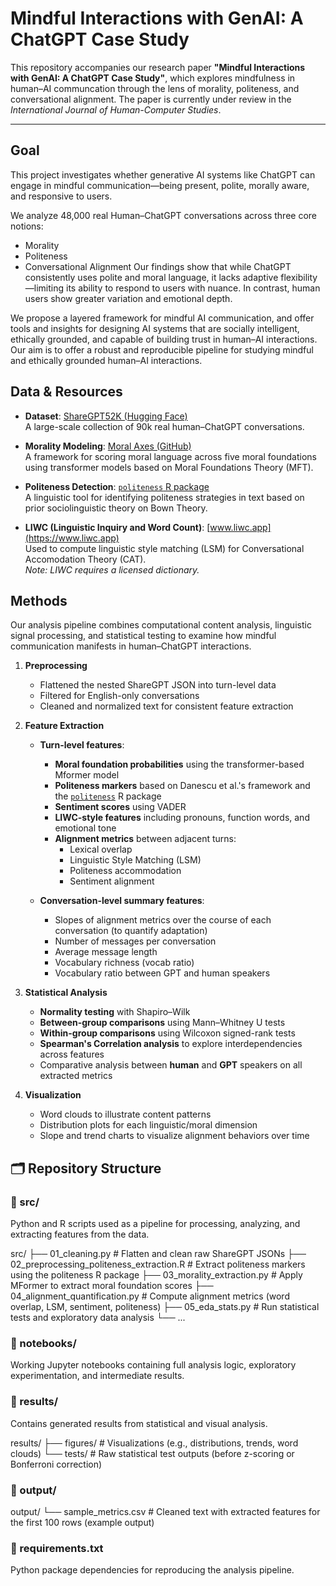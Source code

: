 # Mindful Interactions with GenAI: A ChatGPT Case Study

This repository accompanies our research paper **"Mindful Interactions with GenAI: A ChatGPT Case Study"**, which explores mindfulness in human–AI communcation through the lens of morality, politeness, and conversational alignment. The paper is currently under review in the *International Journal of Human-Computer Studies*.

---

## Goal

This project investigates whether generative AI systems like ChatGPT can engage in mindful communication—being present, polite, morally aware, and responsive to users.

We analyze 48,000 real Human–ChatGPT conversations across three core notions:
 - Morality
 - Politeness
 - Conversational Alignment
Our findings show that while ChatGPT consistently uses polite and moral language, it lacks adaptive flexibility—limiting its ability to respond to users with nuance. In contrast, human users show greater variation and emotional depth.

We propose a layered framework for mindful AI communication, and offer tools and insights for designing AI systems that are socially intelligent, ethically grounded, and capable of building trust in human–AI interactions.
Our aim is to offer a robust and reproducible pipeline for studying mindful and ethically grounded human–AI interactions.


## Data & Resources

- **Dataset**: [ShareGPT52K (Hugging Face)](https://huggingface.co/datasets/RyokoAI/ShareGPT52K)  
  A large-scale collection of 90k real human–ChatGPT conversations.

- **Morality Modeling**: [Moral Axes (GitHub)](https://github.com/joshnguyen99/moral_axes)  
  A framework for scoring moral language across five moral foundations using transformer models based on Moral Foundations Theory (MFT).

- **Politeness Detection**: [`politeness` R package](https://cran.r-project.org/web/packages/politeness/vignettes/politeness.html)  
  A linguistic tool for identifying politeness strategies in text based on prior sociolinguistic theory on Bown Theory.

- **LIWC (Linguistic Inquiry and Word Count)**: [www.liwc.app](https://www.liwc.app)  
  Used to compute linguistic style matching (LSM) for Conversational Accomodation Theory (CAT).  
  *Note: LIWC requires a licensed dictionary.*

## Methods

Our analysis pipeline combines computational content analysis, linguistic signal processing, and statistical testing to examine how mindful communication manifests in human–ChatGPT interactions.

1. **Preprocessing**
   - Flattened the nested ShareGPT JSON into turn-level data
   - Filtered for English-only conversations
   - Cleaned and normalized text for consistent feature extraction

2. **Feature Extraction**
   - **Turn-level features**:
     - **Moral foundation probabilities** using the transformer-based Mformer model
     - **Politeness markers** based on Danescu et al.'s framework and the [`politeness`](https://cran.r-project.org/web/packages/politeness/vignettes/politeness.html) R package
     - **Sentiment scores** using VADER
     - **LIWC-style features** including pronouns, function words, and emotional tone
     - **Alignment metrics** between adjacent turns:
       - Lexical overlap  
       - Linguistic Style Matching (LSM)  
       - Politeness accommodation  
       - Sentiment alignment  

   - **Conversation-level summary features**:
     - Slopes of alignment metrics over the course of each conversation (to quantify adaptation)
     - Number of messages per conversation
     - Average message length
     - Vocabulary richness (vocab ratio)
     - Vocabulary ratio between GPT and human speakers

3. **Statistical Analysis**
   - **Normality testing** with Shapiro–Wilk
   - **Between-group comparisons** using Mann–Whitney U tests
   - **Within-group comparisons** using Wilcoxon signed-rank tests
   - **Spearman's Correlation analysis** to explore interdependencies across features
   - Comparative analysis between **human** and **GPT** speakers on all extracted metrics

4. **Visualization**
   - Word clouds to illustrate content patterns
   - Distribution plots for each linguistic/moral dimension
   - Slope and trend charts to visualize alignment behaviors over time

## 🗂 Repository Structure

### 📁 src/
Python and R scripts used as a pipeline for processing, analyzing, and extracting features from the data.

src/ 
├── 01_cleaning.py # Flatten and clean raw ShareGPT JSONs 
├── 02_preprocessing_politeness_extraction.R # Extract politeness markers using the politeness R package 
├── 03_morality_extraction.py # Apply MFormer to extract moral foundation scores 
├── 04_alignment_quantification.py # Compute alignment metrics (word overlap, LSM, sentiment, politeness) 
├── 05_eda_stats.py # Run statistical tests and exploratory data analysis 
└── ...

### 📁 notebooks/
Working Jupyter notebooks containing full analysis logic, exploratory experimentation, and intermediate results.

### 📁 results/
Contains generated results from statistical and visual analysis.

results/ 
├── figures/ # Visualizations (e.g., distributions, trends, word clouds) 
└── tests/ # Raw statistical test outputs (before z-scoring or Bonferroni correction)

### 📁 output/
output/ 
└── sample_metrics.csv # Cleaned text with extracted features for the first 100 rows (example output)

### 📄 requirements.txt
Python package dependencies for reproducing the analysis pipeline.
